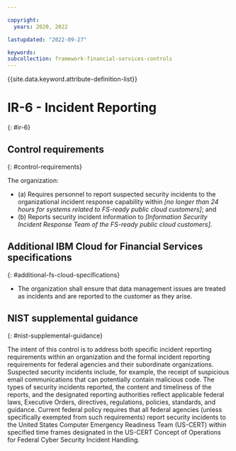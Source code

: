 ```yaml
---

copyright:
  years: 2020, 2022

lastupdated: "2022-09-27"

keywords: 
subcollection: framework-financial-services-controls
---
```


{{site.data.keyword.attribute-definition-list}}

         
# IR-6 - Incident Reporting
{: #ir-6}

## Control requirements
{: #control-requirements}

The organization:

- (a) Requires personnel to report suspected security incidents to the organizational incident response capability within _[no longer than 24 hours for systems related to FS-ready public cloud customers]_; and
- (b) Reports security incident information to _[Information Security Incident Response Team of the FS-ready public cloud customers]_.

## Additional IBM Cloud for Financial Services specifications
{: #additional-fs-cloud-specifications}

- The organization shall ensure that data management issues are treated as incidents and are reported to the customer as they arise.

## NIST supplemental guidance
{: #nist-supplemental-guidance}

The intent of this control is to address both specific incident reporting requirements within an organization and the formal incident reporting requirements for federal agencies and their subordinate organizations. Suspected security incidents include, for example, the receipt of suspicious email communications that can potentially contain malicious code. The types of security incidents reported, the content and timeliness of the reports, and the designated reporting authorities reflect applicable federal laws, Executive Orders, directives, regulations, policies, standards, and guidance. Current federal policy requires that all federal agencies (unless specifically exempted from such requirements) report security incidents to the United States Computer Emergency Readiness Team (US-CERT) within specified time frames designated in the US-CERT Concept of Operations for Federal Cyber Security Incident Handling.



